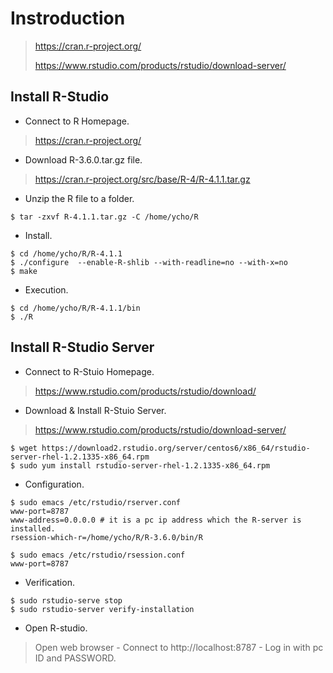 # Instroduction

> <https://cran.r-project.org/>
> 
> <https://www.rstudio.com/products/rstudio/download-server/>


## Install R-Studio

- Connect to R Homepage.

> <https://cran.r-project.org/>

- Download R-3.6.0.tar.gz file.

> <https://cran.r-project.org/src/base/R-4/R-4.1.1.tar.gz>

- Unzip the R file to a folder.
```
$ tar -zxvf R-4.1.1.tar.gz -C /home/ycho/R
```

- Install.
```
$ cd /home/ycho/R/R-4.1.1
$ ./configure  --enable-R-shlib --with-readline=no --with-x=no
$ make
```

- Execution.
```
$ cd /home/ycho/R/R-4.1.1/bin
$ ./R
```


## Install R-Studio Server

- Connect to R-Stuio Homepage.

> <https://www.rstudio.com/products/rstudio/download/>

- Download & Install R-Stuio Server.

> <https://www.rstudio.com/products/rstudio/download-server/>
```
$ wget https://download2.rstudio.org/server/centos6/x86_64/rstudio-server-rhel-1.2.1335-x86_64.rpm
$ sudo yum install rstudio-server-rhel-1.2.1335-x86_64.rpm
```

- Configuration.
```
$ sudo emacs /etc/rstudio/rserver.conf
www-port=8787
www-address=0.0.0.0 # it is a pc ip address which the R-server is installed.
rsession-which-r=/home/ycho/R/R-3.6.0/bin/R

$ sudo emacs /etc/rstudio/rsession.conf
www-port=8787
```

- Verification.
```
$ sudo rstudio-serve stop
$ sudo rstudio-server verify-installation
```

- Open R-studio.

> Open web browser - Connect to http://localhost:8787 - Log in with pc ID and PASSWORD.
